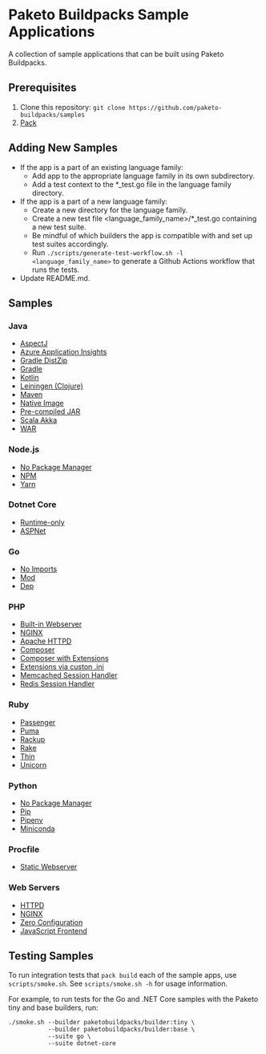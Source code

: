 # Paketo Buildpacks Sample Applications

A collection of sample applications that can be built using Paketo Buildpacks.

## Prerequisites

1. Clone this repository: `git clone https://github.com/paketo-buildpacks/samples`
1. [Pack](https://buildpacks.io/docs/install-pack/)

## Adding New Samples
* If the app is a part of an existing language family:
  * Add app to the appropriate language family in its own subdirectory.
  * Add a test context to the *_test.go file in the language family directory.
* If the app is a part of a new language family:
  * Create a new directory for the language family.
  * Create a new test file <language_family_name>/*_test.go containing a new
    test suite.
  * Be mindful of which builders the app is compatible with and set up test
    suites accordingly.
  * Run `./scripts/generate-test-workflow.sh -l <language_family_name>` to
    generate a Github Actions workflow that runs the tests.
* Update README.md.

## Samples

### Java
* [AspectJ](/java/aspectj)
* [Azure Application Insights](/java/application-insights)
* [Gradle DistZip](/java/dist-zip)
* [Gradle](/java/gradle)
* [Kotlin](/java/kotlin)
* [Leiningen (Clojure)](/java/leiningen)
* [Maven](/java/maven)
* [Native Image](/java/native-image)
* [Pre-compiled JAR](/java/jar)
* [Scala Akka](/java/akka)
* [WAR](/java/war)

### Node.js
* [No Package Manager](/nodejs/no-package-manager)
* [NPM](/nodejs/npm)
* [Yarn](/nodejs/yarn)

### Dotnet Core
* [Runtime-only](/dotnet-core/runtime)
* [ASPNet](/dotnet-core/aspnet)

### Go
* [No Imports](/go/no-imports)
* [Mod](/go/mod)
* [Dep](/go/dep)

### PHP
* [Built-in Webserver](/php/builtin-server)
* [NGINX](/php/nginx)
* [Apache HTTPD](/php/httpd)
* [Composer](/php/composer)
* [Composer with Extensions](/php/composer_with_extensions)
* [Extensions via custon .ini](/php/app_with_extensions)
* [Memcached Session Handler](/php/memcached_session_handler)
* [Redis Session Handler](/php/redis_session_handler)

### Ruby
* [Passenger](/ruby/passenger)
* [Puma](/ruby/puma)
* [Rackup](/ruby/rackup)
* [Rake](/ruby/rake)
* [Thin](/ruby/thin)
* [Unicorn](/ruby/unicorn)

### Python
* [No Package Manager](/python/no_package_manager)
* [Pip](/python/pip)
* [Pipenv](/python/pipenv)
* [Miniconda](/python/conda)

### Procfile
* [Static Webserver](/procfile)

### Web Servers
* [HTTPD](/web-servers/httpd-sample)
* [NGINX](/web-servers/nginx-sample)
* [Zero Configuration](/web-servers/no-config-file-sample)
* [JavaScript Frontend](/web-servers/javascript-frontend-sample)

## Testing Samples
To run integration tests that `pack build` each of the sample apps, use
`scripts/smoke.sh`. See `scripts/smoke.sh -h` for usage information.

For example, to run tests for the Go and .NET Core samples with the Paketo tiny
and base builders, run:
```
./smoke.sh --builder paketobuildpacks/builder:tiny \
           --builder paketobuildpacks/builder:base \
           --suite go \
           --suite dotnet-core
```
